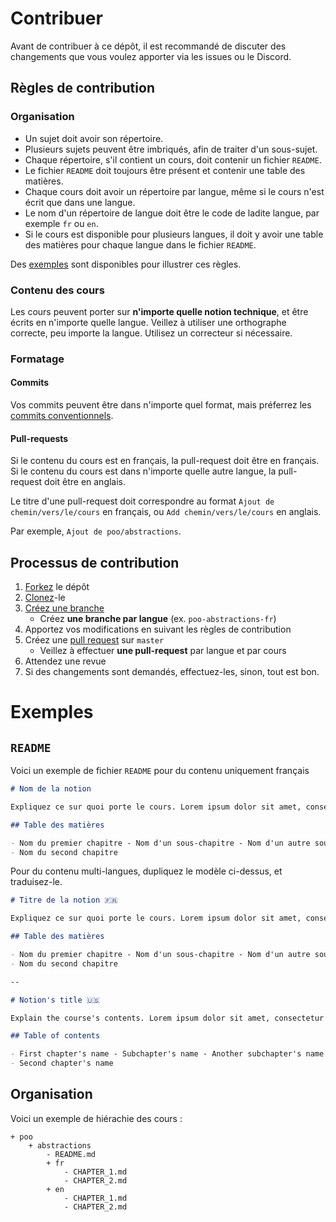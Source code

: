 # Contribuer

Avant de contribuer à ce dépôt, il est recommandé de discuter des changements que vous voulez apporter via les issues ou le Discord.

## Règles de contribution

### Organisation

- Un sujet doit avoir son répertoire.
- Plusieurs sujets peuvent être imbriqués, afin de traiter d'un sous-sujet.
- Chaque répertoire, s'il contient un cours, doit contenir un fichier `README`.
- Le fichier `README` doit toujours être présent et contenir une table des matières.
- Chaque cours doit avoir un répertoire par langue, même si le cours n'est écrit que dans une langue.
- Le nom d'un répertoire de langue doit être le code de ladite langue, par exemple `fr` ou `en`.
- Si le cours est disponible pour plusieurs langues, il doit y avoir une table des matières pour chaque langue dans le fichier `README`.

Des [exemples](#exemples) sont disponibles pour illustrer ces règles.

### Contenu des cours

Les cours peuvent porter sur **n'importe quelle notion technique**, et être écrits en n'importe quelle langue. Veillez à utiliser une orthographe correcte, peu importe la langue. Utilisez un correcteur si nécessaire.

### Formatage

#### Commits

Vos commits peuvent être dans n'importe quel format, mais préferrez les [commits conventionnels](http://conventionalcommits.org/).

#### Pull-requests

Si le contenu du cours est en français, la pull-request doit être en français. Si le contenu du cours est dans n'importe quelle autre langue, la pull-request doit être en anglais.

Le titre d'une pull-request doit correspondre au format `Ajout de chemin/vers/le/cours` en français, ou `Add chemin/vers/le/cours` en anglais.

Par exemple, `Ajout de poo/abstractions`.

## Processus de contribution

1. [Forkez](https://help.github.com/en/github/getting-started-with-github/fork-a-repo) le dépôt
2. [Clonez](https://help.github.com/en/github/creating-cloning-and-archiving-repositories/cloning-a-repository)-le
3. [Créez une branche](https://help.github.com/en/desktop/contributing-to-projects/creating-a-branch-for-your-work)
   - Créez **une branche par langue** (ex. `poo-abstractions-fr`)
4. Apportez vos modifications en suivant les règles de contribution
5. Créez une [pull request](https://help.github.com/en/github/collaborating-with-issues-and-pull-requests/creating-a-pull-request) sur `master`
   - Veillez à effectuer **une pull-request** par langue et par cours
6. Attendez une revue
7. Si des changements sont demandés, effectuez-les, sinon, tout est bon.

# Exemples

## `README`

Voici un exemple de fichier `README` pour du contenu uniquement français

```md
# Nom de la notion

Expliquez ce sur quoi porte le cours. Lorem ipsum dolor sit amet, consectetur adipiscing elit, sed do eiusmod tempor incididunt ut labore et dolore magna aliqua. Ut enim ad minim veniam, quis nostrud exercitation ullamco laboris nisi ut aliquip ex ea commodo consequat.

## Table des matières

- Nom du premier chapitre - Nom d'un sous-chapitre - Nom d'un autre sous-chapitre
- Nom du second chapitre
```

Pour du contenu multi-langues, dupliquez le modèle ci-dessus, et traduisez-le.

```md
# Titre de la notion 🇫🇷

Expliquez ce sur quoi porte le cours. Lorem ipsum dolor sit amet, consectetur adipiscing elit, sed do eiusmod tempor incididunt ut labore et dolore magna aliqua. Ut enim ad minim veniam, quis nostrud exercitation ullamco laboris nisi ut aliquip ex ea commodo consequat.

## Table des matières

- Nom du premier chapitre - Nom d'un sous-chapitre - Nom d'un autre sous-chapitre
- Nom du second chapitre

--

# Notion's title 🇺🇸

Explain the course's contents. Lorem ipsum dolor sit amet, consectetur adipiscing elit, sed do eiusmod tempor incididunt ut labore et dolore magna aliqua. Ut enim ad minim veniam, quis nostrud exercitation ullamco laboris nisi ut aliquip ex ea commodo consequat.

## Table of contents

- First chapter's name - Subchapter's name - Another subchapter's name
- Second chapter's name
```

## Organisation

Voici un exemple de hiérachie des cours :

```
+ poo
	+ abstractions
		- README.md
		+ fr
			- CHAPTER_1.md
			- CHAPTER_2.md
		+ en
			- CHAPTER_1.md
			- CHAPTER_2.md
```
